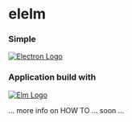# elelm
### Simple 
[![Electron Logo](http://electron.atom.io/images/electron-logo.svg)](http://electron.atom.io/) 

### Application build with 
[![Elm Logo](http://elm-lang.org/assets/logo.svg)](http://elm-lang.org/)
 

... more info on HOW TO ... soon ... 

